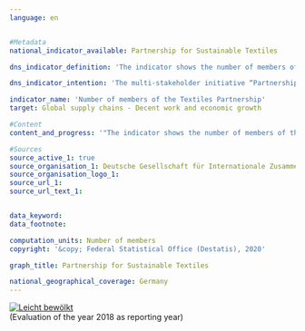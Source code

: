 ```yaml
---                   
language: en                   


#Metadata                   
national_indicator_available: Partnership for Sustainable Textiles                   

dns_indicator_definition: 'The indicator shows the number of members of the Partnership for Sustainable Textiles (Textiles Partnership).<sub> Text from the Indicator Report 2018</sub>'                   

dns_indicator_intention: 'The multi-stakeholder initiative “Partnership for Sustainable Textiles” was founded in 2014. The Textiles Partnership aims to improve the underlying social, ecological and economic conditions in the producer countries. To this end, the number of members of the Textiles Partnership who demonstrably introduce and report on measures to improve the conditions and adherence to social and ecological partnership standards all along their supply chain is to be significantly increased.<sub> Text from the Indicator Report 2018</sub>'                   

indicator_name: 'Number of members of the Textiles Partnership'                   
target: Global supply chains - Decent work and economic growth                   

#Content                    
content_and_progress: '"The indicator shows the number of members of the Textiles Partnership. As a multi-stakeholder initiative, the Textiles Partnership consists of members from the following stakeholder groups: businesses, associations, unions, non-governmental organisations, standard organisations 1 and the Federal Government. Building on collectively defined partnership standards, each member commits to implementing measures to continuously improve conditions and meet social and environmental partnership standards throughout its supply chain when joining the Textiles Partnership. To this end, all members are to develop annually individual action plans (roadmaps). Subsequently, an independent body will carry out a plausibility check (logical comparison) on the roadmaps. Since 2017 the drafting of the action plans has been mandatory, as has been their public accessibility since 2018. It is also planned to make the publication of relevant progress reports mandatory as from 2019.<br><br>In its founding year 2014, 59 members joined the Textiles Partnership. By the end of 2016, the number of members had more than tripled to a high of 188. However, there have been both exclusions and several withdrawals from the Textiles Partnership since the drafting of action plans became mandatory. Members who did not fulfil their reporting obligations were excluded. On the other hand, members withdrew , giving as a reason the amount of effort required or insufficient relevance, so that the number of members at the end of September 2018 totalled 130. Of the original founding members (period from October to November 2014), 34 were still members of the Textiles Partnership by the end of September 2018. The number of members has developed positively on an average of the last four years.<br><br>At the end of September 2018, 82 of the members were classified in the businesses stakeholder group, although one member was a so-called associate member without a subsidiary in Germany. According to a special evaluation from the Federal Statistical Office’s statistical business register, in 2016, 49 of the 82 companies (59.8&nbsp;%) mainly belonged to the retail and wholesale trade sector, but not consistently to economic sectors with the main field of activity being textiles and clothing. In 2016, these recorded a turnover 2 of 31.5 billion euros in retail and 7.4 billion euros in wholesale trade. According to the trade statistics of the Federal Statistical Office, the total turnover of retailers in 2016 amounted to 537.5 billion euros and the total turnover of wholesalers to 1,164.6 billion euros. Enterprises classified under retail trade generated 10.7&nbsp;% of the turnover with clothing, textiles (excluding carpets), curtains and drapes. In wholesale trade, the share of such goods was 2.7&nbsp;%. <br><br>Another 21 enterprises in the businesses stakeholder group were classified in manufacturing, while 8 were predominantly classified in business or household-related services. According to a special evaluation from the business register of the Federal Statistical Office, these recorded a total turnover of 3.8 billion euros with goods and services. For the economic sectors mentioned above, the turnover cannot be broken down to show the percentage of textiles and clothing."<sub> Text from the Indicator Report 2018</sub>'                   

#Sources
source_active_1: true                           
source_organisation_1: Deutsche Gesellschaft für Internationale Zusammenarbeit (GIZ) GmbH                           
source_organisation_logo_1:                            
source_url_1:                            
source_url_text_1:                            


data_keyword:                    
data_footnote:                    

computation_units: Number of members                   
copyright: '&copy; Federal Statistical Office (Destatis), 2020'                   

graph_title: Partnership for Sustainable Textiles                   

national_geographical_coverage: Germany                   
---
```

<div>                           
  <div class="my-header">                           
    <a href="https://nachhaltige-entwicklung-deutschland.github.io/open-sdg-site-starter/status/"><img src="https://g205sdgs.github.io/sdg-indicators/public/Wettersymbole/Leicht bewölkt.png" alt="Leicht bewölkt" />                           
    </a>                           
  </div>
  <div class="my-header-note">
    <span>(Evaluation of the year 2018 as reporting year)</span>
  </div>                           
</div>